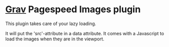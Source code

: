 # [Grav](http://getgrav.org/) Pagespeed Images plugin

This plugin takes care of your lazy loading.

It will put the 'src'-attribute in a data attribute. It comes with a Javascript to load the images when they are in the viewport.


